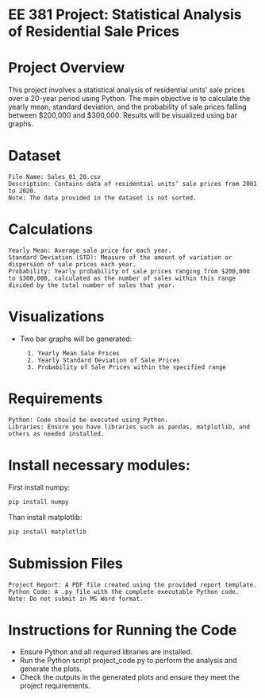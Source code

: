 # EE 381 Project: Statistical Analysis of Residential Sale Prices

# Project Overview

This project involves a statistical analysis of residential units' sale prices over a 20-year period using Python. The main objective is to calculate the yearly mean, standard deviation, and the probability of sale prices falling between $200,000 and $300,000. Results will be visualized using bar graphs.

# Dataset

    File Name: Sales_01_20.csv
    Description: Contains data of residential units’ sale prices from 2001 to 2020.
    Note: The data provided in the dataset is not sorted.

# Calculations

    Yearly Mean: Average sale price for each year.
    Standard Deviation (STD): Measure of the amount of variation or dispersion of sale prices each year.
    Probability: Yearly probability of sale prices ranging from $200,000 to $300,000, calculated as the number of sales within this range divided by the total number of sales that year.

# Visualizations

- Two bar graphs will be generated:

        1. Yearly Mean Sale Prices
        2. Yearly Standard Deviation of Sale Prices
        3. Probability of Sale Prices within the specified range

# Requirements

    Python: Code should be executed using Python.
    Libraries: Ensure you have libraries such as pandas, matplotlib, and others as needed installed.

# Install necessary modules:

First install numpy:

```bash
pip install numpy

```

Than install matplotlib:

```bash
pip install matplotlib
```

# Submission Files

    Project Report: A PDF file created using the provided report template.
    Python Code: A .py file with the complete executable Python code.
    Note: Do not submit in MS Word format.

# Instructions for Running the Code

- Ensure Python and all required libraries are installed.
- Run the Python script project_code.py to perform the analysis and generate the plots.
- Check the outputs in the generated plots and ensure they meet the project requirements.


